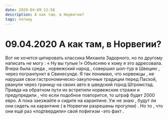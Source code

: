 ```yaml
---
date: 2020-04-09 12:58
description: А как там, в Норвегии?
tags: norway
---
```

# 09.04.2020 А как там, в Норвегии?

Вот не хочется  цитировать классика Михаила Задорного, но по другому написать не могу : « Ну вы тупые !» Объясняю к кому я это адресовала. Вчера была среда , норвежский народ , совершил шоп-тур в Швецию , через погранпункт в Свинесунде.  Я так понимаю,  что норвежцы , не нарушая свои гастрономическо-закупочные традиции перед Пасхой, рванули через границу на  своих авто  в шведский город Штромстад. Правда на обратном пути их встретили норвежские стражи  и предупредили , что если подобное повторится, то  штраф будет  2000 евро. А пока заезжайте и сидите на карантине. Уж не знаю , будут ли они сидеть на карантине  ( в Норвегии разрешены прогулки) .  Но то , что они ещё раз «подтвердили» свой пофигизм  -это факт .
